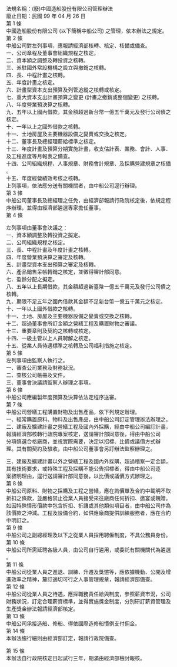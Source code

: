 法規名稱：(廢)中國造船股份有限公司管理辦法  
廢止日期：民國 99 年 04 月 26 日  
第 1 條  
中國造船股份有限公司 (以下簡稱中船公司) 之管理，依本辦法之規定。  
第 2 條  
中船公司對左列事項，應報請經濟部核轉、核定、核備或備查。  
一、公司章程及董事會組織規程之核定。  
二、資本額之調整及轉投資之核轉。  
三、派駐國外常設機構之設立與撤銷之核轉。  
四、長、中程計畫之核轉。  
五、年度計畫之核定。  
六、計畫型資本支出預算及列管追縱之核轉或核定。  
七、重大資本支出計畫預算之變更 (計畫之撤銷或整個變更) 之核轉。  
八、年度營業預決算之核轉。  
九、五年以上國內借款，其金額超過新台幣一億五千萬元及發行公司債之  
核定。  
十、一年以上之國外借款之核轉。  
十一、土地房屋及主要機器設備之變賣或交換之核定。  
十二、董事長及總經理薪給標準之核定。  
十三、年度計畫及預算分期實施計畫，收支估計表、業務、會計、人事、  
及工程進度等月報表之備查。  
十四、公司組織規程、人事規章、財務會計規章、及採購營建規章之核備  
。  
十五、年度經營績效考核之核轉。  
上列事項，依法應分送有關機關者，由中船公司逕行辦理。  
第 3 條  
中船公司董事長及總經理之任免，由經濟部報請行政院核定後，依規定程  
序辦理，並得由經濟部遴選專家擔任董事。  
第 4 條  


左列事項由董事會決議之：  
一、資本額調整及轉投資之擬定。  
二、公司組織規程之核定。  
三、長、中程計畫及年度計畫之核轉。  
四、年度營業預決算之審定及核轉。  
五、計畫型資本支出預算之審定及核轉。  
六、產品銷售呆帳轉銷之核定，並徵得審計部同意。  
七、盈餘分配之擬定。  
八、五年以上長期借款，其金額超過新臺幣一億五千萬元及發行公司債之  
核轉。  
九、期限不足五年之國內借款其金額不足新台幣一億五千萬元之核定。  
十、一年以上國外借款之核轉。  
十一、土地、房屋及主要機器設備之變賣或交換之核轉。  
十二、超過董事會所訂金額之營繕工程及購置財物之審議。  
十三、重要章則及契約之核轉或核定。  
十四、一級主管以上人員聘解之核定。  
十五、從業人員待遇標準之核轉及公司福利措施之核定。  
第 5 條  
左列事項由監察人執行之。  
一、審查公司業務及財務狀況。  
二、查核公司帳冊及文件。  
三、董事會決議請監察人辦理之事項。  
第 6 條  
中船公司應編製年度預算及決算依法定程序送審。  
第 7 條  
中船公司營繕工程購置財物及出售產品，依下列規定辦理。  
一、經常購置原料、物料及出售產品，由中船公司訂定管理辦法辦理之。  
二、建廠及擴建計畫之營繕工程及國內外採購，經由中船公司編訂計畫，  
報請經濟部核轉行政院專案核定，送請審計部同意後，得由中船公司  
分項慎選合格廠商，並視實際需要，決定以招標、比價或議價方式辦  
理。其有關契約及驗收，由中船公司董事會另訂辦法監察辦理之。  


三、建廠及擴建計畫以外之營繕工程及國內外採購，超過稽察一定金額，  
其有技術要求，或特殊工程及採購不能公告招標者，得由中船公司逐  
案敘明理由，逕行送請審計部同意後，以比價或議價方式辦理之。  
第 8 條  
中船公司原料、財物之採購及工程之營繕，應在詢價單及合約中載明不取  
折扣之條款，並嚴格禁止從業人員接受來往廠商任何折扣、邀宴或餽贈。  
如因特殊情形價款中包含折扣、折讓或其他類似項目者，由中船公司作為  
該價款之沖減。工程及設備合約，如供應廠商提供訓練服務者，應在合約  
中明訂之。  
第 9 條  
中船公司之副總經理及以下之從業人員採用聘僱制度，不具公務員身份。  
第 10 條  
中船公司所需延聘各級人員，由公司自行遴用，或委託有關機關代為遴選  
。  
第 11 條  
中船公司從業人員之進退、訓練、升遷及獎懲等，應依據機動、公開及增  
進效率之精神，釐訂適切可行之人事管理規章，報請經濟部備查。  
第 12 條  
中船公司從業人員之待遇，應採職務責任給與制度，參照薪資市況，公司  
財務狀況，訂定合理薪資標準，並得實施獎金制度，分別研訂薪資管理及  
生產獎金辦法報請經濟部核定。  
第 13 條  
中船公司承接造船、修船、得依國際造修船慣例支付佣金。  
第 14 條  
本辦法施行細則由經濟部訂定，報請行政院備查。  


第 15 條  
本辦法自行政院核定日起試行三年，期滿由經濟部檢討報核。  



